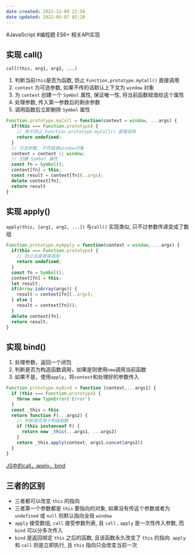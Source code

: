 ```yaml
---
date created: 2021-12-09 22:58
date updated: 2022-05-07 02:20
---
```


#JavaScript #编程题
ES6+ 相关API实现

## 实现 call()

`call(this, arg1, arg2, ...)`

1. 判断当前`this`是否为函数, 防止 `Function,prototype.myCall()` 直接调用
2. `context` 为可选参数, 如果不传的话默认上下文为 `window` 对象
3. 为 `context` 创建一个 `Symbol` 属性, 保证唯一性, 将当前函数赋值给这个属性
4. 处理参数, 传入第一参数后的剩余参数
5. 调用函数后立即删除 `Symbol` 属性

```js
Function.prototype.myCall = function(context = window, ...args) {
  if(this === Function.prototype) {
    // 用于防止 Function.prototype.myCall() 直接调用
	return undefined;
  }
  // 可选参数, 不传就是window对象
  context = context || window;
  // 创建 Symbol 属性
  const fn = Symbol();
  context[fn] = this;
  const result = context[fn](..args);
  delete context[fn];
  return result 
}
```

## 实现 apply()

`apply(this, [arg1, arg2, ...])`
与`call()` 实现类似, 只不过参数传递变成了数组

```javascript
Function.prototype.myApply = function(context = window, ...args) {
  if(this === Function.prototype) {
    // 防止自身直接调用
	return undefined;
  }
  const fn = Symbol();
  context[fn] = this;
  let result;
  if(Array.isArray(args)) {
    result = context[fn](..args);
  } else {
    result = context[fn]();
  }
  delete context[fn];
  return result;
}
```

## 实现 bind()

1. 处理参数，返回一个闭包
2. 判断是否为构造函数调用，如果是则使用`new`调用当前函数
3. 如果不是，使用`apply`，将`context`和处理好的参数传入

```javascript
Function.prototype.myBind = function (context,...args1) {
  if (this === Function.prototype) {
    throw new TypeError('Error')
  }
  const _this = this
  return function F(...args2) {
    // 判断是否用于构造函数
    if (this instanceof F) {
	  return new _this(...args1, ...args2)
    }
    return _this.apply(context, args1.concat(args2))
  }
}
```

[JS中的call，apply，bind](https://segmentfault.com/a/1190000023445911)

## 三者的区别

- 三者都可以改变 `this` 的指向
- 三者第一个参数都是 `this` 要指向的对象, 如果没有传这个参数或者为 `undefined` 或 `null` 则默认指向全局 `window`
- `apply` 接受数组, `call` 接受参数列表, 且 `call` , `apply` 是一次性传入参数, 而 `bind` 可以分多次传入
- `bind` 是返回绑定 `this` 之后的函数, 且该函数永久改变了 `this` 的指向. `apply` 和 `call` 则是立即执行, 且 `this` 指向只会改变当前一次
